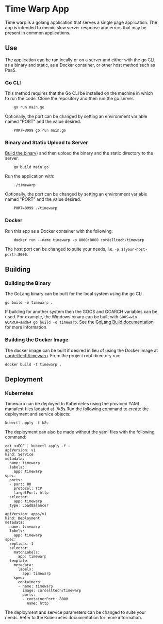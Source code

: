 # Time Warp App

Time warp is a golang application that serves a single page application. The app is intended to memic slow server response and errors that may be present in common applications.

## Use

The application can be ran locally or on a server and either with the go CLI, as a binary and static, as a Docker container, or other host method such as PaaS.

### Go CLI

This method requires that the Go CLI be installed on the machine in which to run the code. Clone the repository and then run the go server.

``` shell
    go run main.go
```

Optionally, the port can be changed by setting an environment variable named "PORT" and the value desired.

``` shell
    PORT=8999 go run main.go
```

### Binary and Static Upload to Server

[Build the binary](#Building-the-Binary)) and then upload the binary and the static directory to the server.

``` shell
    go build main.go
```

Run the application with:

``` shell
    ./timewarp
```

Optionally, the port can be changed by setting an environment variable named "PORT" and the value desired.

``` shell
    PORT=8999 ./timewarp
```

### Docker

Run this app as a Docker container with the following:

``` shell
    docker run --name timewarp -p 8000:8000 cordelltech/timewarp
```

The host port can be changed to suite your needs, i.e. `-p $(your-host-port):8000`.

## Building

### Building the Binary

The GoLang binary can be built for the local system using the go CLI.

``` shell
go build -o timewarp .
```

If building for another system then the GOOS and GOARCH variables can be used. For example, the Windows binary can be built with `GOOS=win GOARCH=amd64 go build -o timewarp`. See the  [GoLang Build documentation](https://golang.org/pkg/go/build/) for more information.

### Building the Docker Image

The docker image can be built if desired in lieu of using the Docker Image at [cordelltech/timewarp](https://hub.docker.com/r/cordelltech/timewarp). From the project root directory run:

``` shell
docker build -t timewarp .
```

## Deployment

### Kubernetes

Timewarp can be deployed to Kubernetes using the proviced YAML manafest files located at ./k8s.Run the following command to create the deployment and service objects:

``` shell
kubectl apply -f k8s
```
The deployment can also be made without the yaml files with the following command:

```shell
cat <<EOF | kubectl apply -f -
apiVersion: v1
kind: Service
metadata:
  name: timewarp
  labels:
    app: timewarp
spec:
  ports:
  - port: 80
    protocol: TCP
    targetPort: http
  selector:
    app: timewarp
  type: LoadBalancer
  ---
apiVersion: apps/v1
kind: Deployment
metadata:
  name: timewarp
  labels:
    app: timewarp
spec:
  replicas: 1
  selector:
    matchLabels:
      app: timewarp
  template:
    metadata:
      labels:
        app: timewarp
    spec:
      containers:
      - name: timewarp
        image: cordelltech/timewarp
        ports:
        - containerPort: 8000
          name: http
```

The deployment and service parameters can be changed to suite your needs. Refer to the Kubernetes documentation for more information.
